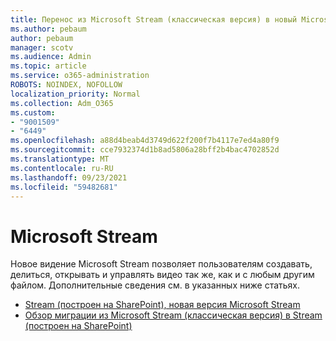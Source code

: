 ```yaml
---
title: Перенос из Microsoft Stream (классическая версия) в новый Microsoft Stream
ms.author: pebaum
author: pebaum
manager: scotv
ms.audience: Admin
ms.topic: article
ms.service: o365-administration
ROBOTS: NOINDEX, NOFOLLOW
localization_priority: Normal
ms.collection: Adm_O365
ms.custom:
- "9001509"
- "6449"
ms.openlocfilehash: a88d4beab4d3749d622f200f7b4117e7ed4a80f9
ms.sourcegitcommit: cce7932374d1b8ad5806a28bff2b4bac4702852d
ms.translationtype: MT
ms.contentlocale: ru-RU
ms.lasthandoff: 09/23/2021
ms.locfileid: "59482681"
---
```

# <a name="microsoft-stream"></a>Microsoft Stream

Новое видение Microsoft Stream позволяет пользователям создавать, делиться, открывать и управлять видео так же, как и с любым другим файлом. Дополнительные сведения см. в указанных ниже статьях.

- [Stream (построен на SharePoint), новая версия Microsoft Stream](https://docs.microsoft.com/stream/streamnew/new-stream)
- [Обзор миграции из Microsoft Stream (классическая версия) в Stream (построен на SharePoint)](https://docs.microsoft.com/stream/streamnew/stream-classic-to-new-migration-overview)